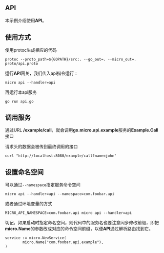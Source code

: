 ## API

本示例介绍使用**API**。

## 使用方式

使用protoc生成相应的代码

```
protoc --proto_path=${GOPATH}/src:. --go_out=. --micro_out=. proto/api.proto 
```

运行**API**网关，我们传入api指令运行：

```
micro api --handler=api
```

再运行本api服务

```
go run api.go
```

## 调用服务

通过URL **/example/call**，就会调用**go.micro.api.example**服务的**Example.Call**接口

请求头的数据会被传到最终调用的接口

```
curl "http://localhost:8080/example/call?name=john"
```

## 设置命名空间

可以通过`--namespace`指定服务命令空间

```
micro api --handler=api --namespace=com.foobar.api
```

或者通过环境变量的方式

```
MICRO_API_NAMESPACE=com.foobar.api micro api --handler=api
```

切记，如果启动时指定命名空间，则代码中的服务名也要注意同步修改前缀，即把**micro.Name**的参数改成对应的命令空间前缀，以便**API**通过解析路由找到它。

```
service := micro.NewService(
        micro.Name("com.foobar.api.example"),
)
```   
